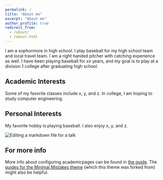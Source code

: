 ```yaml
---
permalink: /
title: "About me"
excerpt: "About me"
author_profile: true
redirect_from: 
  - /about/
  - /about.html
---
```


I am a sophormore in high school. I play baseball for my high school team and local travel team. I am a right handed pitcher with catching experience as well. I have been playing baseball for xx years, and my goal is to play at a division 1 college after graduating high school.

Academic Interests
------
Some of my favorite classes include x, y, and z. In college, I am hoping to study computer engineering. 

Personal Interests
------
My favorite hobby is playing baseball. I also enjoy x, y, and z.

![Editing a markdown file for a talk](/images/editing-talk.png)

For more info
------
More info about configuring academicpages can be found in [the guide](https://academicpages.github.io/markdown/). The [guides for the Minimal Mistakes theme](https://mmistakes.github.io/minimal-mistakes/docs/configuration/) (which this theme was forked from) might also be helpful.
